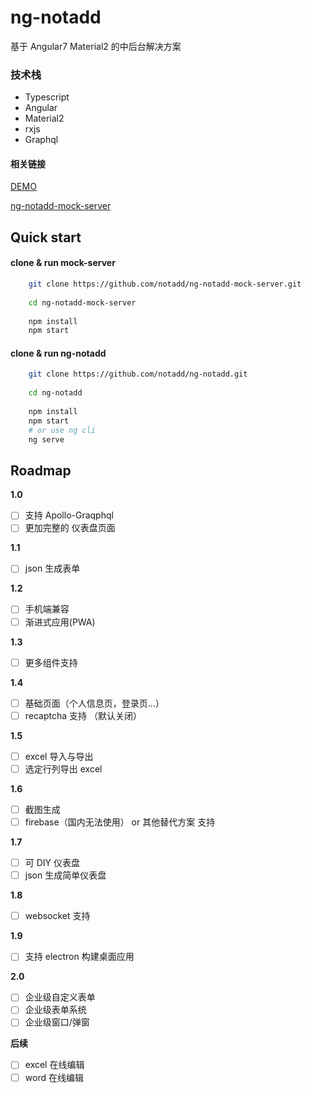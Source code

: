 # ng-notadd

基于 Angular7  Material2  的中后台解决方案

### 技术栈

- Typescript
- Angular
- Material2
- rxjs
- Graphql

#### 相关链接

[DEMO](https://notadd.github.io/ng-notadd)

[ng-notadd-mock-server](https://github.com/notadd/ng-notadd-mock-server)

## Quick start

#### clone & run mock-server
```bash
    git clone https://github.com/notadd/ng-notadd-mock-server.git
    
    cd ng-notadd-mock-server
    
    npm install
    npm start
```

#### clone & run ng-notadd
```bash
    git clone https://github.com/notadd/ng-notadd.git
     
    cd ng-notadd
     
    npm install
    npm start
    # or use ng cli
    ng serve
```

## Roadmap


**1.0**

- [ ] 支持 Apollo-Graqphql
- [ ] 更加完整的 仪表盘页面

**1.1**
- [ ] json 生成表单


**1.2**
- [ ] 手机端兼容
- [ ] 渐进式应用(PWA)

**1.3**
- [ ] 更多组件支持

**1.4**
- [ ] 基础页面（个人信息页，登录页...）
- [ ] recaptcha 支持 （默认关闭）

**1.5**
- [ ] excel 导入与导出
- [ ] 选定行列导出 excel

**1.6**
- [ ] 截图生成
- [ ] firebase（国内无法使用） or 其他替代方案 支持

**1.7**
- [ ] 可 DIY 仪表盘
- [ ] json 生成简单仪表盘

**1.8**
- [ ] websocket 支持

**1.9**
- [ ] 支持 electron 构建桌面应用

**2.0**
- [ ] 企业级自定义表单
- [ ] 企业级表单系统
- [ ] 企业级窗口/弹窗

**后续**

- [ ] excel 在线编辑
- [ ] word 在线编辑
